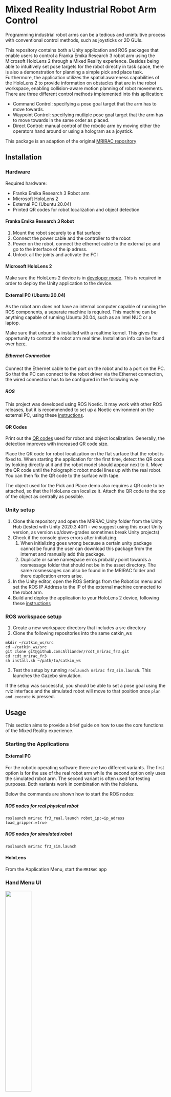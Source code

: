 <!--
SPDX-FileCopyrightText: 2023 Microsoft Corporation, Alliander N.V.

SPDX-License-Identifier: MIT
-->

# Mixed Reality Industrial Robot Arm Control

Programming industrial robot arms can be a tedious and unintuitive process with conventional control methods, such as joysticks or 2D GUIs.

This repository contains both a Unity application and ROS packages that enable users to control a Franka Emika Research 3 robot arm using the Microsoft HoloLens 2 through a Mixed Reality experience. Besides being able to intuitively set pose targets for the robot directly in task space, there is also a demonstration for planning a simple pick and place task. Furthermore, the application utilizes the spatial awareness capabilities of the HoloLens 2 to provide information on obstacles that are in the robot workspace, enabling collision-aware motion planning of robot movements. There are three different control methods implemented into this apllication:
- Command Control: specifying a pose goal target that the arm has to move towards.
- Waypoint Control: specifying mutliple pose goal target that the arm has to move towards in the same order as placed.
- Direct Control: manual control of the robotic arm by moving either the operators hand around or using a hologram as a joystick.

This package is an adaption of the original [MRIRAC repository](https://github.com/microsoft/mixed-reality-robot-arm-control-demo/tree/main)

## Installation
### Hardware
Required hardware:
* Franka Emika Research 3 Robot arm
* Microsoft HoloLens 2
* External PC (Ubuntu 20.04)
* Printed QR codes for robot localization and object detection

#### Franka Emika Research 3 Robot
1. Mount the robot securely to a flat surface
2. Connect the power cable and the controller to the robot
3. Power on the robot, connect the ethernet cable to the external pc and go to the interface of the ip adress.
4. Unlock all the joints and activate the FCI

#### Microsoft HoloLens 2
Make sure the HoloLens 2 device is in [developer mode](https://learn.microsoft.com/en-us/windows/mixed-reality/develop/advanced-concepts/using-visual-studio?tabs=hl2#enabling-developer-mode). This is required in order to deploy the Unity application to the device.

#### External PC (Ubuntu 20.04)
As the robot arm does not have an internal computer capable of running the ROS components, a separate machine is required. This machine can be anything capable of running Ubuntu 20.04, such as an Intel NUC or a laptop. 

Make sure that unbuntu is installed with a realtime kernel. This gives the oppertunity to control the robot arm real time. Installation info can be found over [here](https://frankaemika.github.io/docs/installation_linux.html).

##### Ethernet Connection
Connect the Ethernet cable to the port on the robot and to a port on the PC. So that the PC can connect to the robot driver via the Ethernet connection, the wired connection has to be configured in the following way:

##### ROS
This project was developed using ROS Noetic. It may work with other ROS releases, but it is recommended to set up a Noetic environment on the external PC, using these [instructions](http://wiki.ros.org/noetic/Installation/Ubuntu).

#### QR Codes
Print out the [QR codes](doc/images/qr_codes/) used for robot and object localization. Generally, the detection improves with increased QR code size.

Place the QR code for robot localization on the flat surface that the robot is fixed to. When starting the application for the first time, detect the QR code by looking directly at it and the robot model should appear next to it. Move the QR code until the holographic robot model lines up with the real robot. You can then fix the QR code to the surface with tape.

The object used for the Pick and Place demo also requires a QR code to be attached, so that the HoloLens can localize it. Attach the QR code to the top of the object as centrally as possible.

### Unity setup
1. Clone this repository and open the MRIRAC_Unity folder from the Unity Hub (tested with Unity 2020.3.40f1 - we suggest using this exact Unity version, as version up/down-grades sometimes break Unity projects)
2. Check if the console gives errors after initializing.
    1. When initializing goes wrong because a certain unity package cannot be found the user can download this package from the internet and manually add this package.
    2. Duplicate or same namespace erros probably point towards a rosmessage folder that should not be in the asset directory. The same rosmessages can also be found in the MRIRAC folder and there duplication errors arise.
3. In the Unity editor, open the ROS Settings from the Robotics menu and set the ROS IP Address to the IP of the external machine connected to the robot arm.
4. Build and deploy the application to your HoloLens 2 device, following these [instructions](https://learn.microsoft.com/en-us/windows/mixed-reality/develop/unity/build-and-deploy-to-hololens) 

### ROS workspace setup
1. Create a new workspace directory that includes a src directory
2. Clone the following repositories into the same catkin_ws

```
mkdir ~/catkin_ws/src
cd ~/catkin_ws/src
git clone git@github.com:Alliander/rcdt_mrirac_fr3.git
cd rcdt_mrirac_fr3
sh install.sh ~/path/to/catkin_ws
```

3. Test the setup by running `roslaunch mrirac fr3_sim.launch`. This launches the Gazebo simulation.
 
If the setup was successful, you should be able to set a pose goal using the rviz interface and the simulated robot will move to that position once `plan and execute` is pressed.

## Usage
This section aims to provide a brief guide on how to use the core functions of the Mixed Reality experience.

### Starting the Applications
#### External PC
For the robotic operating software there are two different variants. The first option is for the use of the real robot arm while the second option only uses the simulated robot arm. The second variant is often used for testing purposes. Both variants work in combination with the hololens.

Below the commands are shown how to start the ROS nodes:

##### ROS nodes for real physical robot
```
roslaunch mrirac fr3_real.launch robot_ip:=ip_adress load_gripper:=true
```

##### ROS nodes for simulated robot
```
roslaunch mrirac fr3_sim.launch
```

#### HoloLens
From the Application Menu, start the `MRIRAC` app

### Hand Menu UI
<img src="doc/images/MainMenu_UI.jpg" width=40% height=40%>

* **Home Arm**: Send arm to 'Home' position
* **Summon Target**: Summon pose target hologram
* **Trajectory Lines**: Toggle display of trajectory lines
* **Obstacles**: Open Collision Obstacle UI
* **Show Mesh**: Toggle display of spatial awareness mesh
* **Pick and Place**: Open Pick and Place UI
* **Plan**: Try to plan a feasible path to the goal
* **Execute**: Execute the planned path
* **Extra**: Open the extra options UI

### Collision Obstacle UI

<img src="doc/images/CollisionObstacles_UI.jpg" width=40% height=40%>

* **Sphere**: Instantiate a spherical hologram obstacle
* **Cube**: Instantiate a cubic hologram obstacle
* **Cylinder**: Instantiate a cylindrical hologram obstacle
* **Clear Obstacles**: Remove all obstacles from the planning scene
* **Toggle Spatial Obstacles**: Toggle transmission of spatial awareness mesh information

### Pick and Place UI

<img src="doc/images/PickAndPlace_UI.jpg" width=40% height=40%>

* **Plan Pick and Place**: Plan pick and place mission
* **Execute Pick and Place**: Execute planned pick and place mission
* **Reset**: Reset detection of pick target (removes added obstacle)

### Extra options UI

<img src="doc/images/Extra_UI.jpg" width=40% height=40%>

* **RRT**: Set the used planner to the RRT algorithm
* **RRT Connect**: Set the used planner to the RRT Connect algorithm
* **RRT Star**: Set the used planner to the RRT Star algorithm
* **Open gripper**: Open the grippers of the end-effector
* **Close gripper**: Close the grippers of the end-effector

## Credits
This project was developed as part of the Master Thesis for my (Koen Bessels) MSc. Robotics at the TU Delft. The project was supervised by Yke Bauke Eisema (Human Robot Interaction Lab, TU Delft) and Luc Nies (Research Center for Digital Technologies, Alliander).

This package is an adaption of the original [MRIRAC repository](https://github.com/microsoft/mixed-reality-robot-arm-control-demo/tree/main). Created by Matthew Hanlon and supervised by Eric Vollenweider from the ETH Zurich.

# Trademark Notice
Trademarks This project may contain trademarks or logos for projects, products, or services. Authorized use of Microsoft trademarks or logos is subject to and must follow Microsoft’s Trademark & Brand Guidelines. Use of Microsoft trademarks or logos in modified versions of this project must not cause confusion or imply Microsoft sponsorship. Any use of third-party trademarks or logos are subject to those third-party’s policies.
